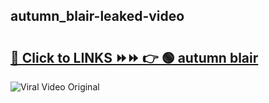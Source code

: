 
 ## autumn_blair-leaked-video 

# <h2><a href="https://clipsfans.com/autumn_blair&ref=git">🔗 Click to LINKS ⏩⏩ 👉 🟢 autumn blair </a></h2>

<a href="https://clipsfans.com/autumn_blair&ref=git" rel="nofollow" data-target="animated-image.originalLink"><img src="https://i.ibb.co.com/xMMVF88/686577567.gif" alt="Viral Video Original" style="max-width: 100%; display: inline-block;" data-target="animated-image.originalImage"></a>

